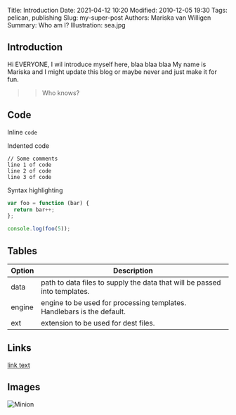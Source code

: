 Title: Introduction
Date: 2021-04-12 10:20
Modified: 2010-12-05 19:30
Tags: pelican, publishing
Slug: my-super-post
Authors: Mariska van Willigen
Summary: Who am I?
Illustration: sea.jpg

## Introduction
Hi EVERYONE, I wil introduce myself here, blaa blaa blaa My name is Mariska and I might update this blog or maybe never and just make it for fun. 

>> Who knows?

## Code

Inline `code`

Indented code

    // Some comments
    line 1 of code
    line 2 of code
    line 3 of code


Syntax highlighting

``` js
var foo = function (bar) {
  return bar++;
};

console.log(foo(5));
```

## Tables

| Option | Description |
| ------ | ----------- |
| data   | path to data files to supply the data that will be passed into templates. |
| engine | engine to be used for processing templates. Handlebars is the default. |
| ext    | extension to be used for dest files. |



## Links

[link text](http://dev.nodeca.com)


## Images

![Minion](https://octodex.github.com/images/minion.png)
